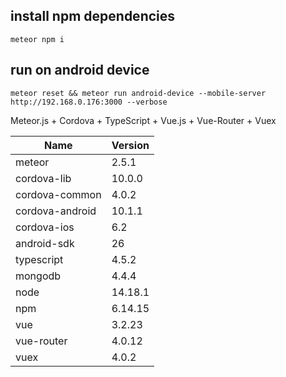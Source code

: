 ## install npm dependencies

    meteor npm i

## run on android device

    meteor reset && meteor run android-device --mobile-server http://192.168.0.176:3000 --verbose

Meteor.js + Cordova + TypeScript + Vue.js + Vue-Router + Vuex

| Name            | Version |
| --------------- | ------- |
| meteor          | 2.5.1   |
| cordova-lib     | 10.0.0  |
| cordova-common  | 4.0.2   |
| cordova-android | 10.1.1  |
| cordova-ios     | 6.2     |
| android-sdk     | 26      |
| typescript      | 4.5.2   |
| mongodb         | 4.4.4   |
| node            | 14.18.1 |
| npm             | 6.14.15 |
| vue             | 3.2.23  |
| vue-router      | 4.0.12  |
| vuex            | 4.0.2   |

